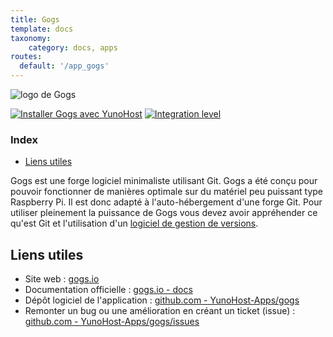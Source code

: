 ```yaml
---
title: Gogs
template: docs
taxonomy:
    category: docs, apps
routes:
  default: '/app_gogs'
---
```


![logo de Gogs](image://gogs_logo.svg?height=80)

[![Installer Gogs avec YunoHost](https://install-app.yunohost.org/install-with-yunohost.png)](https://install-app.yunohost.org/?app=gogs) [![Integration level](https://dash.yunohost.org/integration/gogs.svg)](https://dash.yunohost.org/appci/app/gogs)

### Index

- [Liens utiles](#liens-utiles)

Gogs est une forge logiciel minimaliste utilisant Git. Gogs a été conçu pour pouvoir fonctionner de manières optimale sur du matériel peu puissant type Raspberry Pi. Il est donc adapté à l'auto-hébergement d'une forge Git.
Pour utiliser pleinement la puissance de Gogs vous devez avoir appréhender ce qu'est Git et l'utilisation d'un [logiciel de gestion de versions](https://fr.wikipedia.org/wiki/Logiciel_de_gestion_de_versions).

## Liens utiles

 + Site web : [gogs.io](https://gogs.io)
 + Documentation officielle : [gogs.io - docs](https://gogs.io/docs)
 + Dépôt logiciel de l'application : [github.com - YunoHost-Apps/gogs](https://github.com/YunoHost-Apps/gogs_ynh)
 + Remonter un bug ou une amélioration en créant un ticket (issue) : [github.com - YunoHost-Apps/gogs/issues](https://github.com/YunoHost-Apps/gogs_ynh/issues)
